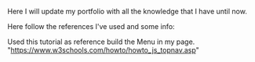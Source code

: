 Here I will update my portfolio with all the knowledge that I have until now.

Here follow the references I've used and some info:

Used this tutorial as reference build the Menu in my page.
"https://www.w3schools.com/howto/howto_js_topnav.asp"
